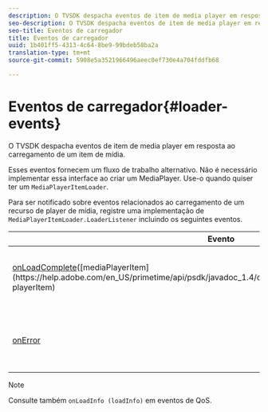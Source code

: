 ```yaml
---
description: O TVSDK despacha eventos de item de media player em resposta ao carregamento de um item de mídia.
seo-description: O TVSDK despacha eventos de item de media player em resposta ao carregamento de um item de mídia.
seo-title: Eventos de carregador
title: Eventos de carregador
uuid: 1b401ff5-4313-4c64-8be9-99bdeb58ba2a
translation-type: tm+mt
source-git-commit: 5908e5a3521966496aeec0ef730e4a704fddfb68

---
```



# Eventos de carregador{#loader-events}

O TVSDK despacha eventos de item de media player em resposta ao carregamento de um item de mídia.

Esses eventos fornecem um fluxo de trabalho alternativo. Não é necessário implementar essa interface ao criar um MediaPlayer. Use-o quando quiser ter um `MediaPlayerItemLoader`.

Para ser notificado sobre eventos relacionados ao carregamento de um recurso de player de mídia, registre uma implementação de `MediaPlayerItemLoader.LoaderListener` incluindo os seguintes eventos.

| Evento | Significado |
|---|---|
| [onLoadComplete](https://help.adobe.com/en_US/primetime/api/psdk/javadoc_1.4/com/adobe/mediacore/MediaPlayerItemLoader.LoaderListener.html#onLoadComplete(com.adobe.mediacore.MediaPlayerItem))([mediaPlayerItem](https://help.adobe.com/en_US/primetime/api/psdk/javadoc_1.4/com/adobe/mediacore/MediaPlayerItem.html) playerItem) | O carregamento do recurso de mídia foi concluído com êxito. |
| [onError](https://help.adobe.com/en_US/primetime/api/psdk/javadoc_1.4/com/adobe/mediacore/MediaPlayerItemLoader.LoaderListener.html#onError(com.adobe.ave.MediaErrorCode,%20java.lang.String)) | Ocorreu um problema com o carregamento de recursos de mídia. |

>[!NOTE]
>
>Consulte também `onLoadInfo (loadInfo)` em eventos de QoS.

